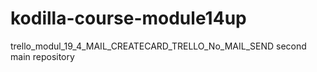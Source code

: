 # kodilla-course-module14up
trello_modul_19_4_MAIL_CREATECARD_TRELLO_No_MAIL_SEND
second main repository

